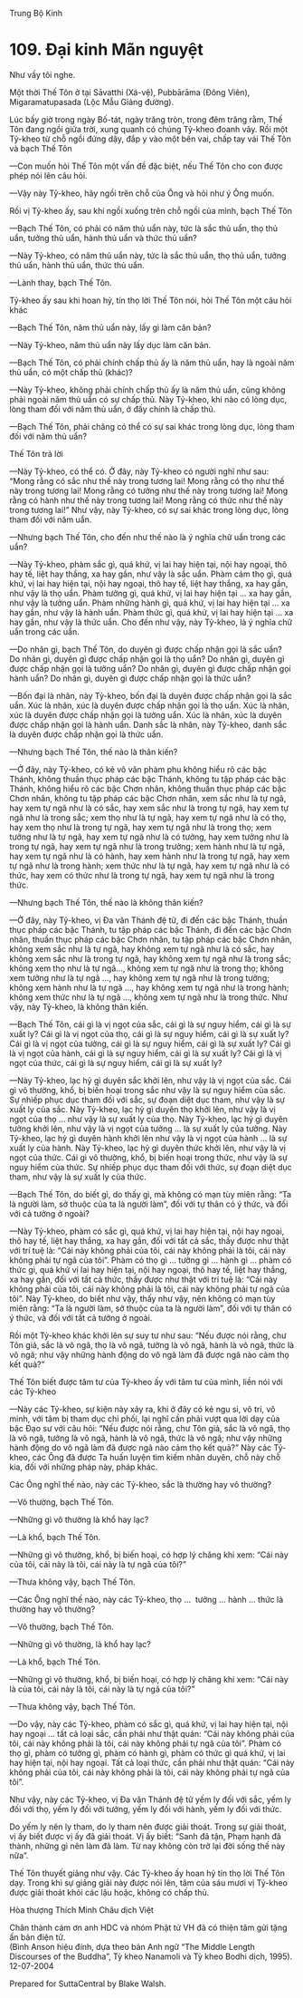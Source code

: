  

Trung Bộ Kinh

# 109\. Ðại kinh Mãn nguyệt

Như vầy tôi nghe.

Một thời Thế Tôn ở tại Sāvatthi (Xá-vệ), Pubbārāma (Ðông Viên), Migaramatupasada (Lộc Mẫu Giảng đường).

Lúc bấy giờ trong ngày Bố-tát, ngày trăng tròn, trong đêm trăng rằm, Thế Tôn đang ngồi giữa trời, xung quanh có chúng Tỷ-kheo đoanh vây. Rồi một Tỷ-kheo từ chỗ ngồi đứng dậy, đắp y vào một bên vai, chấp tay vái Thế Tôn và bạch Thế Tôn

—Con muốn hỏi Thế Tôn một vấn đề đặc biệt, nếu Thế Tôn cho con được phép nói lên câu hỏi.

—Vậy này Tỷ-kheo, hãy ngồi trên chỗ của Ông và hỏi như ý Ông muốn.

Rồi vị Tỷ-kheo ấy, sau khi ngồi xuống trên chỗ ngồi của mình, bạch Thế Tôn

—Bạch Thế Tôn, có phải có năm thủ uẩn này, tức là sắc thủ uẩn, thọ thủ uẩn, tưởng thủ uẩn, hành thủ uẩn và thức thủ uẩn?

—Này Tỷ-kheo, có năm thủ uẩn này, tức là sắc thủ uẩn, thọ thủ uẩn, tưởng thủ uẩn, hành thủ uẩn, thức thủ uẩn.

—Lành thay, bạch Thế Tôn.

Tỷ-kheo ấy sau khi hoan hỷ, tín thọ lời Thế Tôn nói, hỏi Thế Tôn một câu hỏi khác

—Bạch Thế Tôn, năm thủ uẩn này, lấy gì làm căn bản?

—Này Tỷ-kheo, năm thủ uẩn này lấy dục làm căn bản.

—Bạch Thế Tôn, có phải chính chấp thủ ấy là năm thủ uẩn, hay là ngoài năm thủ uẩn, có một chấp thủ (khác)?

—Này Tỷ-kheo, không phải chính chấp thủ ấy là năm thủ uẩn, cũng không phải ngoài năm thủ uẩn có sự chấp thủ. Này Tỷ-kheo, khi nào có lòng dục, lòng tham đối với năm thủ uẩn, ở đấy chính là chấp thủ.

—Bạch Thế Tôn, phải chăng có thể có sự sai khác trong lòng dục, lòng tham đối với năm thủ uẩn?

Thế Tôn trả lời

—Này Tỷ-kheo, có thể có. Ở đây, này Tỷ-kheo có người nghĩ như sau: “Mong rằng có sắc như thế này trong tương lai! Mong rằng có thọ như thế này trong tương lai! Mong rằng có tưởng như thế này trong tương lai! Mong rằng có hành như thế này trong tương lai! Mong rằng có thức như thế này trong tương lai!” Như vậy, này Tỷ-kheo, có sự sai khác trong lòng dục, lòng tham đối với năm uẩn.

—Nhưng bạch Thế Tôn, cho đến như thế nào là ý nghĩa chữ uẩn trong các uẩn?

—Này Tỷ-kheo, phàm sắc gì, quá khứ, vị lai hay hiện tại, nội hay ngoại, thô hay tế, liệt hay thắng, xa hay gần, như vậy là sắc uẩn. Phàm cảm thọ gì, quá khứ, vị lai hay hiện tại, nội hay ngoại, thô hay tế, liệt hay thắng, xa hay gần, như vậy là thọ uẩn. Phàm tưởng gì, quá khứ, vị lai hay hiện tại … xa hay gần, như vậy là tưởng uẩn. Phàm những hành gì, quá khứ, vị lai hay hiện tại … xa hay gần, như vậy là hành uẩn. Phàm thức gì, quá khứ, vị lai hay hiện tại … xa hay gần, như vậy là thức uẩn. Cho đến như vậy, này Tỷ-kheo, là ý nghĩa chữ uẩn trong các uẩn.

—Do nhân gì, bạch Thế Tôn, do duyên gì được chấp nhận gọi là sắc uẩn? Do nhân gì, duyên gì được chấp nhận gọi là thọ uẩn? Do nhân gì, duyên gì được chấp nhận gọi là tưởng uẩn? Do nhân gì, duyên gì được chấp nhận gọi hành uẩn? Do nhân gì, duyên gì được chấp nhận gọi là thức uẩn?

—Bốn đại là nhân, này Tỷ-kheo, bốn đại là duyên được chấp nhận gọi là sắc uẩn. Xúc là nhân, xúc là duyên được chấp nhận gọi là thọ uẩn. Xúc là nhân, xúc là duyên được chấp nhận gọi là tưởng uẩn. Xúc là nhân, xúc là duyên được chấp nhận gọi là hành uẩn. Danh sắc là nhân, này Tỷ-kheo, danh sắc là duyên được chấp nhận gọi là thức uẩn.

—Nhưng bạch Thế Tôn, thế nào là thân kiến?

—Ở đây, này Tỷ-kheo, có kẻ vô văn phàm phu không hiểu rõ các bậc Thánh, không thuần thục pháp các bậc Thánh, không tu tập pháp các bậc Thánh, không hiểu rõ các bậc Chơn nhân, không thuần thục pháp các bậc Chơn nhân, không tu tập pháp các bậc Chơn nhân, xem sắc như là tự ngã, hay xem tự ngã như là có sắc, hay xem sắc như là trong tự ngã, hay xem tự ngã như là trong sắc; xem thọ như là tự ngã, hay xem tự ngã như là có thọ, hay xem thọ như là trong tự ngã, hay xem tự ngã như là trong thọ; xem tưởng như là tự ngã, hay xem tự ngã như là có tưởng, hay xem tưởng như là trong tự ngã, hay xem tự ngã như là trong trưởng; xem hành như là tự ngã, hay xem tự ngã như là có hành, hay xem hành như là trong tự ngã, hay xem tự ngã như là trong hành; xem thức như là tự ngã, hay xem tự ngã như là có thức, hay xem có thức như là trong tự ngã, hay xem tự ngã như là trong thức.

—Nhưng bạch Thế Tôn, thế nào là không thân kiến?

—Ở đây, này Tỷ-kheo, vị Ða văn Thánh đệ tử, đi đến các bậc Thánh, thuần thục pháp các bậc Thánh, tu tập pháp các bậc Thánh, đi đến các bậc Chơn nhân, thuần thục pháp các bậc Chơn nhân, tu tập pháp các bậc Chơn nhân, không xem sắc như là tự ngã, hay không xem tự ngã như là có sắc, hay không xem sắc như là trong tự ngã, hay không xem tự ngã như là trong sắc; không xem thọ như là tự ngã…, không xem tự ngã như là trong thọ; không xem tưởng như là tự ngã …, hay không xem tự ngã như là trong tưởng; không xem hành như là tự ngã …, hay không xem tự ngã như là trong hành; không xem thức như là tự ngã …, không xem tự ngã như là trong thức. Như vậy, này Tỷ-kheo, là không thân kiến.

—Bạch Thế Tôn, cái gì là vị ngọt của sắc, cái gì là sự nguy hiểm, cái gì là sự xuất ly? Cái gì là vị ngọt của thọ, cái gì là sự nguy hiểm, cái gì là sự xuất ly? Cái gì là vị ngọt của tưởng, cái gì là sự nguy hiểm, cái gì là sự xuất ly? Cái gì là vị ngọt của hành, cái gì là sự nguy hiểm, cái gì là sự xuất ly? Cái gì là vị ngọt của thức, cái gì là sự nguy hiểm, cái gì là sự xuất ly?

—Này Tỷ-kheo, lạc hỷ gì duyên sắc khởi lên, như vậy là vị ngọt của sắc. Cái gì vô thường, khổ, bị biến hoại trong sắc như vậy là sự nguy hiểm của sắc. Sự nhiếp phục dục tham đối với sắc, sự đoạn diệt dục tham, như vậy là sự xuất ly của sắc. Này Tỷ-kheo, lạc hỷ gì duyên thọ khởi lên, như vậy là vị ngọt của thọ … như vậy là sự xuất ly của thọ. Này Tỷ-kheo, lạc hỷ gì duyên tưởng khởi lên, như vậy là vị ngọt của tưởng … là sự xuất ly của tưởng. Này Tỷ-kheo, lạc hỷ gì duyên hành khởi lên như vậy là vị ngọt của hành … là sự xuất ly của hành. Này Tỷ-kheo, lạc hỷ gì duyên thức khởi lên, như vậy là vị ngọt của thức. Cái gì vô thường, khổ, bị biến hoại trong thức, như vậy là sự nguy hiểm của thức. Sự nhiếp phục dục tham đối với thức, sự đoạn diệt dục tham, như vậy là sự xuất ly của thức.

—Bạch Thế Tôn, do biết gì, do thấy gì, mà không có mạn tùy miên rằng: “Ta là người làm, sở thuộc của ta là người làm”, đối với tự thân có ý thức, và đối với cả tưởng ở ngoài?

—Này Tỷ-kheo, phàm có sắc gì, quá khứ, vị lai hay hiện tại, nội hay ngoại, thô hay tế, liệt hay thắng, xa hay gần, đối với tất cả sắc, thấy được như thật với trí tuệ là: “Cái này không phải của tôi, cái này không phải là tôi, cái này không phải tự ngã của tôi”. Phàm có thọ gì … tưởng gì … hành gì … phàm có thức gì, quá khứ vị lai hay hiện tại, nội hay ngoại, thô hay tế, liệt hay thắng, xa hay gần, đối với tất cả thức, thấy được như thật với trí tuệ là: “Cái này không phải của tôi, cái này không phải là tôi, cái này không phải tự ngã của tôi”. Này Tỷ-kheo, do biết như vậy, thấy như vậy, nên không có mạn tùy miên rằng: “Ta là người làm, sở thuộc của ta là người làm”, đối với tự thân có ý thức, và đối với tất cả tướng ở ngoài.

Rồi một Tỷ-kheo khác khởi lên sự suy tư như sau: “Nếu được nói rằng, chư Tôn giả, sắc là vô ngã, thọ là vô ngã, tưởng là vô ngã, hành là vô ngã, thức là vô ngã; như vậy những hành động do vô ngã làm đã được ngã nào cảm thọ kết quả?”

Thế Tôn biết được tâm tư của Tỷ-kheo ấy với tâm tư của mình, liền nói với các Tỷ-kheo

—Này các Tỷ-kheo, sự kiện này xảy ra, khi ở đây có kẻ ngu si, vô tri, vô minh, với tâm bị tham dục chi phối, lại nghĩ cần phải vượt qua lời dạy của bậc Ðạo sư với câu hỏi: “Nếu được nói rằng, chư Tôn giả, sắc là vô ngã, thọ là vô ngã, tưởng là vô ngã, hành là vô ngã, thức là vô ngã; như vậy những hành động do vô ngã làm đã được ngã nào cảm thọ kết quả?” Này các Tỷ-kheo, các Ông đã được Ta huấn luyện tìm kiếm nhân duyên, chỗ này chỗ kia, đối với những pháp này, pháp khác.

Các Ông nghĩ thế nào, này các Tỷ-kheo, sắc là thường hay vô thường?

—Vô thường, bạch Thế Tôn.

—Những gì vô thường là khổ hay lạc?

—Là khổ, bạch Thế Tôn.

—Những gì vô thường, khổ, bị biến hoại, có hợp lý chăng khi xem: “Cái này của tôi, cái này là tôi, cái này là tự ngã của tôi?”

—Thưa không vậy, bạch Thế Tôn.

—Các Ông nghĩ thế nào, này các Tỷ-kheo, thọ …  tưởng … hành … thức là thường hay vô thường?

—Vô thường, bạch Thế Tôn.

—Những gì vô thường, là khổ hay lạc?

—Là khổ, bạch Thế Tôn.

—Những gì vô thường, khổ, bị biến hoại, có hợp lý chăng khi xem: “Cái này là của tôi, cái này là tôi, cái này là tự ngã của tôi?”

—Thưa không vậy, bạch Thế Tôn.

—Do vậy, này các Tỷ-kheo, phàm có sắc gì, quá khứ, vị lai hay hiện tại, nội hay ngoại … tất cả loại sắc, cần phải như thật quán: “Cái này không phải của tôi, cái này không phải là tôi, cái này không phải tự ngã của tôi”. Phàm có thọ gì, phàm có tưởng gì, phàm có hành gì, phàm có thức gì quá khứ, vị lai hay hiện tại, nội hay ngoại. Tất cả loại thức, cần phải như thật quán: “Cái này không phải của tôi, cái này không phải là tôi, cái này không phải tự ngã của tôi”.

Như vậy, này các Tỷ-kheo, vị Ða văn Thánh đệ tử yếm ly đối với sắc, yếm ly đối với thọ, yếm ly đối với tưởng, yếm ly đối với hành, yếm ly đối với thức.

Do yếm ly nên ly tham, do ly tham nên được giải thoát. Trong sự giải thoát, vị ấy biết được vị ấy đã giải thoát. Vị ấy biết: “Sanh đã tận, Phạm hạnh đã thành, những gì nên làm đã làm. Từ nay không còn trở lại đời sống thế này nữa”.

Thế Tôn thuyết giảng như vậy. Các Tỷ-kheo ấy hoan hỷ tín thọ lời Thế Tôn dạy. Trong khi sự giảng giải này được nói lên, tâm của sáu mươi vị Tỷ-kheo được giải thoát khỏi các lậu hoặc, không có chấp thủ.

Hòa thượng Thích Minh Châu dịch Việt

Chân thành cám ơn anh HDC và nhóm Phật tử VH đã có thiện tâm gửi tặng ấn bản điện tử.  
(Bình Anson hiệu đính, dựa theo bản Anh ngữ “The Middle Length Discourses of the Buddha”, Tỳ kheo Nanamoli và Tỳ kheo Bodhi dịch, 1995).  
12-07-2004

Prepared for SuttaCentral by Blake Walsh.